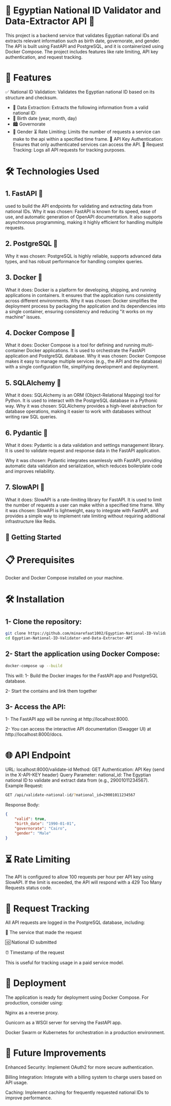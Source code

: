 # 🛂 Egyptian National ID Validator and Data-Extractor API 🛂
This project is a backend service that validates Egyptian national IDs and extracts relevant 
information such as birth date, governorate, and gender. The API is built using FastAPI and PostgreSQL,
and it is containerized using Docker Compose. The project includes features like rate limiting, API key
authentication, and request tracking.
# 🚀 Features
✅ National ID Validation: Validates the Egyptian national ID based on its structure and checksum.
   - 📂 Data Extraction: Extracts the following information from a valid national ID:
   - 🎂 Birth date (year, month, day)
   - 🏙️ Governorate
   - 👫 Gender
⏳ Rate Limiting: Limits the number of requests a service can make to the api within a specified time frame.
🔑 API Key Authentication: Ensures that only authenticated services can access the API.
📝 Request Tracking: Logs all API requests for tracking purposes.

# 🛠️ Technologies Used
## 1. FastAPI 🚀
used to build the API endpoints for validating and extracting data from national IDs.
Why it was chosen: FastAPI is known for its speed, ease of use, and automatic generation
of OpenAPI documentation. It also supports asynchronous programming, making it highly efficient 
for handling multiple requests.

## 2. PostgreSQL 🐘
Why it was chosen: PostgreSQL is highly reliable, supports advanced data types, and has 
robust performance for handling complex queries.

## 3. Docker 🐳
What it does: Docker is a platform for developing, shipping, and running applications in
containers. It ensures that the application runs consistently across different environments.
Why it was chosen: Docker simplifies the deployment process by packaging the application and 
its dependencies into a single container, ensuring consistency and reducing "it works on my machine" issues.

## 4. Docker Compose 🐙
What it does: Docker Compose is a tool for defining and running multi-container Docker applications. 
It is used to orchestrate the FastAPI application and PostgreSQL database.
Why it was chosen: Docker Compose makes it easy to manage multiple services (e.g., the API and the database) 
with a single configuration file, simplifying development and deployment.

## 5. SQLAlchemy 🔗
What it does: SQLAlchemy is an ORM (Object-Relational Mapping) tool for Python.
It is used to interact with the PostgreSQL database in a Pythonic way.
Why it was chosen: SQLAlchemy provides a high-level abstraction for database operations,
making it easier to work with databases without writing raw SQL queries.

## 6. Pydantic 📜
What it does: Pydantic is a data validation and settings management library.
It is used to validate request and response data in the FastAPI application.

Why it was chosen: Pydantic integrates seamlessly with FastAPI, providing automatic data validation
and serialization, which reduces boilerplate code and improves reliability.

## 7. SlowAPI 🐌
What it does: SlowAPI is a rate-limiting library for FastAPI. It is used to limit the number of
requests a user can make within a specified time frame.
Why it was chosen: SlowAPI is lightweight, easy to integrate with FastAPI, and provides a simple 
way to implement rate limiting without requiring additional infrastructure like Redis.


## 🚀 Getting Started
# 📋 Prerequisites
Docker and Docker Compose installed on your machine.

# 🛠️ Installation
## 1- Clone the repository:
```bash
git clone https://github.com/minarefaat1002/Egyptian-National-ID-Validator-and-Data-Extractor-API.git
cd Egyptian-National-ID-Validator-and-Data-Extractor-API
```
## 2- Start the application using Docker Compose:
```bash
docker-compose up --build
```
This will:
1- Build the Docker images for the FastAPI app and PostgreSQL database.

2- Start the contains and link them together

## 3- Access the API:
1- The FastAPI app will be running at http://localhost:8000.

2- You can access the interactive API documentation (Swagger UI) at http://localhost:8000/docs.


# 🌐 API Endpoint
URL: localhost:8000/validate-id
Method: GET
Authentication: API Key (send in the X-API-KEY header)
Query Parameter:
   national_id: The Egyptian national ID to validate and extract data from (e.g., 29001011234567).
Example Request:
```bash
GET /api/validate-national-id/?national_id=29001011234567
```

Response Body:
```json
{
    "valid": true,
    "birth_date": "1990-01-01",
    "governorate": "Cairo",
    "gender": "Male"
}
```

# ⏳ Rate Limiting
The API is configured to allow 100 requests per hour per API key using SlowAPI. If the limit is exceeded,
the API will respond with a 429 Too Many Requests status code.

# 📝 Request Tracking
All API requests are logged in the PostgreSQL database, including:

🔑 The service that made the request

🆔 National ID submitted

⏰ Timestamp of the request

This is useful for tracking usage in a paid service model.


# 🚀 Deployment
The application is ready for deployment using Docker Compose. For production, consider using:

Nginx as a reverse proxy.

Gunicorn as a WSGI server for serving the FastAPI app.

Docker Swarm or Kubernetes for orchestration in a production environment.


# 🔮 Future Improvements
Enhanced Security: Implement OAuth2 for more secure authentication.

Billing Integration: Integrate with a billing system to charge users based on API usage.

Caching: Implement caching for frequently requested national IDs to improve performance.

